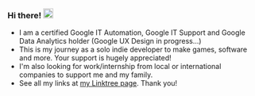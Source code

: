 ### Hi there! <img src="https://media.giphy.com/media/hvRJCLFzcasrR4ia7z/giphy.gif" width="20px"></a>

- I am a certified Google IT Automation, Google IT Support and Google Data Analytics holder (Google UX Design in progress...)
- This is my journey as a solo indie developer to make games, software and more. Your support is hugely appreciated!
- I'm also looking for work/internship from local or international companies to support me and my family.
- See all my links at [my Linktree page](https://linktr.ee/ikmalsaid). Thank you!

